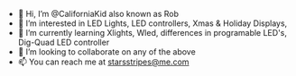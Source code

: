 - 👋 Hi, I’m @CaliforniaKid  also known as Rob
- 👀 I’m interested in LED Lights, LED controllers, Xmas & Holiday Displays, 
- 🌱 I’m currently learning Xlights, Wled, differences in programable LED's, Dig-Quad LED controller
- 💞️ I’m looking to collaborate on any of the above
- 📫 You can reach me at starsstripes@me.com
<!---
CaliforniaKid/CaliforniaKid is a ✨ special ✨ repository because its `README.md` (this file) appears on your GitHub profile.
You can click the Preview link to take a look at your changes.
--->

